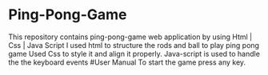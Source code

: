 # Ping-Pong-Game
This repository contains ping-pong-game web application by using Html | Css | Java Script I used html to structure the rods and ball to play ping pong game Used Css to style it and align it properly. Java-script is used to handle the the keyboard events  #User Manual To start the game press any key.

